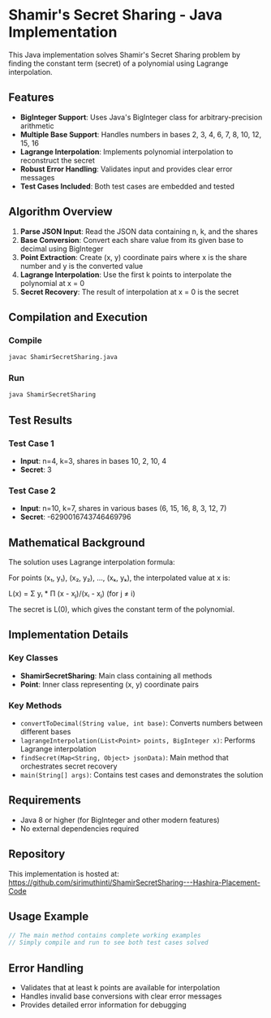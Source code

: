 # Shamir's Secret Sharing - Java Implementation

This Java implementation solves Shamir's Secret Sharing problem by finding the constant term (secret) of a polynomial using Lagrange interpolation.

## Features

- **BigInteger Support**: Uses Java's BigInteger class for arbitrary-precision arithmetic
- **Multiple Base Support**: Handles numbers in bases 2, 3, 4, 6, 7, 8, 10, 12, 15, 16
- **Lagrange Interpolation**: Implements polynomial interpolation to reconstruct the secret
- **Robust Error Handling**: Validates input and provides clear error messages
- **Test Cases Included**: Both test cases are embedded and tested

## Algorithm Overview

1. **Parse JSON Input**: Read the JSON data containing n, k, and the shares
2. **Base Conversion**: Convert each share value from its given base to decimal using BigInteger
3. **Point Extraction**: Create (x, y) coordinate pairs where x is the share number and y is the converted value
4. **Lagrange Interpolation**: Use the first k points to interpolate the polynomial at x = 0
5. **Secret Recovery**: The result of interpolation at x = 0 is the secret

## Compilation and Execution

### Compile
```bash
javac ShamirSecretSharing.java
```

### Run
```bash
java ShamirSecretSharing
```

## Test Results

### Test Case 1
- **Input**: n=4, k=3, shares in bases 10, 2, 10, 4
- **Secret**: 3

### Test Case 2
- **Input**: n=10, k=7, shares in various bases (6, 15, 16, 8, 3, 12, 7)
- **Secret**: -6290016743746469796

## Mathematical Background

The solution uses Lagrange interpolation formula:

For points (x₁, y₁), (x₂, y₂), ..., (xₖ, yₖ), the interpolated value at x is:

L(x) = Σ yᵢ * Π (x - xⱼ)/(xᵢ - xⱼ) (for j ≠ i)

The secret is L(0), which gives the constant term of the polynomial.

## Implementation Details

### Key Classes

- **ShamirSecretSharing**: Main class containing all methods
- **Point**: Inner class representing (x, y) coordinate pairs

### Key Methods

- `convertToDecimal(String value, int base)`: Converts numbers between different bases
- `lagrangeInterpolation(List<Point> points, BigInteger x)`: Performs Lagrange interpolation
- `findSecret(Map<String, Object> jsonData)`: Main method that orchestrates secret recovery
- `main(String[] args)`: Contains test cases and demonstrates the solution

## Requirements

- Java 8 or higher (for BigInteger and other modern features)
- No external dependencies required

## Repository

This implementation is hosted at: https://github.com/sirimuthinti/ShamirSecretSharing---Hashira-Placement-Code

## Usage Example

```java
// The main method contains complete working examples
// Simply compile and run to see both test cases solved
```

## Error Handling

- Validates that at least k points are available for interpolation
- Handles invalid base conversions with clear error messages
- Provides detailed error information for debugging
